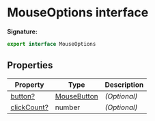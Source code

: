 # MouseOptions interface

**Signature:**

```typescript
export interface MouseOptions
```

## Properties

| Property                                              | Type                                      | Description       |
| ----------------------------------------------------- | ----------------------------------------- | ----------------- |
| [button?](./puppeteer.mouseoptions.button.md)         | [MouseButton](./puppeteer.mousebutton.md) | <i>(Optional)</i> |
| [clickCount?](./puppeteer.mouseoptions.clickcount.md) | number                                    | <i>(Optional)</i> |
